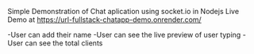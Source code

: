 Simple Demonstration of Chat aplication using socket.io in Nodejs
Live Demo at https://url-fullstack-chatapp-demo.onrender.com/

-User can add their name 
-User can see the live preview of user typing
-User can see the total clients
